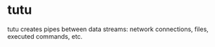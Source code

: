 # tutu
tutu creates pipes between data streams: network connections, files, executed commands, etc.
